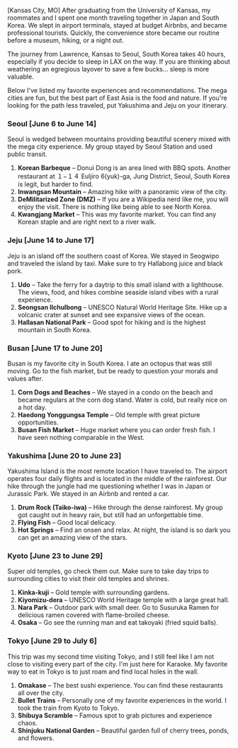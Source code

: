 [Kansas City, MO] After graduating from the University of Kansas, my roommates and I spent one month traveling together in Japan and South Korea. We slept in airport terminals, stayed at budget Airbnbs, and became professional tourists. Quickly, the convenience store became our routine before a museum, hiking, or a night out.

The journey from Lawrence, Kansas to Seoul, South Korea takes 40 hours, especially if you decide to sleep in LAX on the way. If you are thinking about weathering an egregious layover to save a few bucks… sleep is more valuable.

Below I've listed my favorite experiences and recommendations. The mega cities are fun, but the best part of East Asia is the food and nature. If you're looking for the path less traveled, put Yakushima and Jeju on your itinerary.

### Seoul [June 6 to June 14]

Seoul is wedged between mountains providing beautiful scenery mixed with the mega city experience. My group stayed by Seoul Station and used public transit.

1. **Korean Barbeque** – Donui Dong is an area lined with BBQ spots. Another restaurant at １−１４ Euljiro 6(yuk)-ga, Jung District, Seoul, South Korea is legit, but harder to find. 
2. **Inwangsan Mountain** – Amazing hike with a panoramic view of the city.
3. **DeMilitarized Zone (DMZ)** – If you are a Wikipedia nerd like me, you will enjoy the visit. There is nothing like being able to see North Korea.
4. **Kwangjang Market** – This was my favorite market. You can find any Korean staple and are right next to a river walk.

### Jeju [June 14 to June 17]

Jeju is an island off the southern coast of Korea. We stayed in Seogwipo and traveled the island by taxi. Make sure to try Hallabong juice and black pork.

1. **Udo** – Take the ferry for a daytrip to this small island with a lighthouse. The views, food, and hikes combine seaside island vibes with a rural experience.
2. **Seongsan Ilchulbong** – UNESCO Natural World Heritage Site. Hike up a volcanic crater at sunset and see expansive views of the ocean.
3. **Hallasan National Park** – Good spot for hiking and is the highest mountain in South Korea.

### Busan [June 17 to June 20]

Busan is my favorite city in South Korea. I ate an octopus that was still moving. Go to the fish market, but be ready to question your morals and values after.

1. **Corn Dogs and Beaches** – We stayed in a condo on the beach and became regulars at the corn dog stand. Water is cold, but really nice on a hot day.
2. **Haedong Yonggungsa Temple** – Old temple with great picture opportunities.
3. **Busan Fish Market** – Huge market where you can order fresh fish. I have seen nothing comparable in the West.

### Yakushima [June 20 to June 23]

Yakushima Island is the most remote location I have traveled to. The airport operates four daily flights and is located in the middle of the rainforest. Our hike through the jungle had me questioning whether I was in Japan or Jurassic Park. We stayed in an Airbnb and rented a car.

1. **Drum Rock (Taiko-iwa)** – Hike through the dense rainforest. My group got caught out in heavy rain, but still had an unforgettable time.
2. **Flying Fish** – Good local delicacy.
3. **Hot Springs** – Find an onsen and relax. At night, the island is so dark you can get an amazing view of the stars.

### Kyoto [June 23 to June 29]

Super old temples, go check them out. Make sure to take day trips to surrounding cities to visit their old temples and shrines.

1. **Kinka-kuji** – Gold temple with surrounding gardens.
2. **Kiyomizu-dera** – UNESCO World Heritage temple with a large great hall.
3. **Nara Park** – Outdoor park with small deer. Go to Susuruka Ramen for delicious ramen covered with flame-broiled cheese.
4. **Osaka** – Go see the running man and eat takoyaki (fried squid balls).

### Tokyo [June 29 to July 6]

This trip was my second time visiting Tokyo, and I still feel like I am not close to visiting every part of the city. I'm just here for Karaoke. My favorite way to eat in Tokyo is to just roam and find local holes in the wall.

1. **Omakase** – The best sushi experience. You can find these restaurants all over the city.
2. **Bullet Trains** – Personally one of my favorite experiences in the world. I took the train from Kyoto to Tokyo. 
3. **Shibuya Scramble** – Famous spot to grab pictures and experience chaos.
4. **Shinjuku National Garden** – Beautiful garden full of cherry trees, ponds, and flowers.
